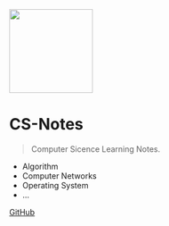 <img width="150px" src="https://github.com/CyC2018/CS-Notes/tree/master/docs/_media/LogoMakr_1J56bI.png">

# CS-Notes

> Computer Sicence Learning Notes.

- Algorithm
- Computer Networks
- Operating System
- ...

[GitHub](https://github.com/CyC2018/CS-Notes)

<!-- ![color](#107ea485) -->


